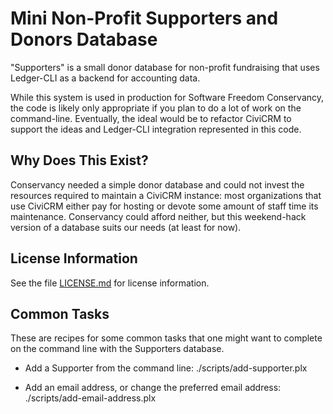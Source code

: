 Mini Non-Profit Supporters and Donors Database
==============================================

"Supporters" is a small donor database for non-profit fundraising that uses
Ledger-CLI as a backend for accounting data.

While this system is used in production for Software Freedom Conservancy, the
code is likely only appropriate if you plan to do a lot of work on the
command-line.  Eventually, the ideal would be to refactor CiviCRM to support
the ideas and Ledger-CLI integration represented in this code.

Why Does This Exist?
--------------------

Conservancy needed a simple donor database and could not invest the resources
required to maintain a CiviCRM instance: most organizations that use CiviCRM
either pay for hosting or devote some amount of staff time its maintenance.
Conservancy could afford neither, but this weekend-hack version of a database
suits our needs (at least for now).

License Information
-------------------

See the file [LICENSE.md](LICENSE.md) for license information.

Common Tasks
------------

These are recipes for some common tasks that one might want to complete on
the command line with the Supporters database.

* Add a Supporter from the command line:
        ./scripts/add-supporter.plx <DBFILE>

* Add an email address, or change the preferred email address:
        ./scripts/add-email-address.plx <DBFILE>
